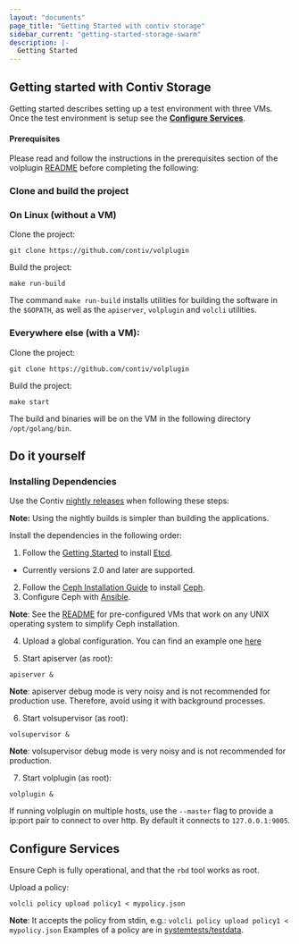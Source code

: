```yaml
---
layout: "documents"
page_title: "Getting Started with contiv storage"
sidebar_current: "getting-started-storage-swarm"
description: |-
  Getting Started
---
```


## Getting started with Contiv Storage

Getting started describes setting up a test environment with three VMs. Once
the test environment is setup see the [**Configure Services**](/documents/storage/configuration.html).

#### Prerequisites

Please read and follow the instructions in the prerequisites section of the
volplugin
[README](https://github.com/contiv/volplugin/blob/master/README.md#prerequisites)
before completing the following:

### Clone and build the project

### On Linux (without a VM)

Clone the project:

```
git clone https://github.com/contiv/volplugin
```

Build the project:

```
make run-build
```

The command `make run-build` installs utilities for building the software in
the `$GOPATH`, as well as the `apiserver`, `volplugin` and `volcli` utilities.

### Everywhere else (with a VM):

Clone the project:

```
git clone https://github.com/contiv/volplugin
```

Build the project:

```
make start
```

The build and binaries will be on the VM in the following directory `/opt/golang/bin`.

## Do it yourself

### Installing Dependencies

Use the Contiv [nightly releases](https://github.com/contiv/volplugin/releases)
when following these steps:

**Note:** Using the nightly builds is simpler than building the applications.

Install the dependencies in the following order:

1. Follow the [Getting Started](https://github.com/coreos/etcd/releases/tag/v2.2.0) to install [Etcd](https://coreos.com/etcd/docs/latest/getting-started-with-etcd.html).
  * Currently versions 2.0 and later are supported.

2. Follow the [Ceph Installation Guide](http://docs.ceph.com/docs/master/install/) to install [Ceph](http://ceph.com).
3. Configure Ceph with [Ansible](https://github.com/ceph/ceph-ansible).

  **Note**: See the [README](https://github.com/contiv/volplugin/blob/master/README.md#running-the-processes)
  for pre-configured VMs that work on any UNIX operating system to simplify
    Ceph installation.

4. Upload a global configuration. You can find an example one [here](https://raw.githubusercontent.com/contiv/volplugin/master/systemtests/testdata/globals/global1.json)

5. Start apiserver (as root):

```
apiserver &
```

**Note**: apiserver debug mode is very noisy and is not recommended for
production use. Therefore, avoid using it with background processes. 

6. Start volsupervisor (as root):

```
volsupervisor &
```


**Note**: volsupervisor debug mode is very noisy and is not recommended for production.

7.  Start volplugin (as root):

```
volplugin &
```

If running volplugin on multiple hosts, use the `--master` flag to
provide a ip:port pair to connect to over http. By default it connects to
`127.0.0.1:9005`.

## Configure Services

Ensure Ceph is fully operational, and that the `rbd` tool works as root.

Upload a policy:

```
volcli policy upload policy1 < mypolicy.json
```

**Note**: It accepts the policy from stdin, e.g.: `volcli policy upload policy1 < mypolicy.json`
Examples of a policy are in [systemtests/testdata](https://github.com/contiv/volplugin/tree/master/systemtests/testdata).
